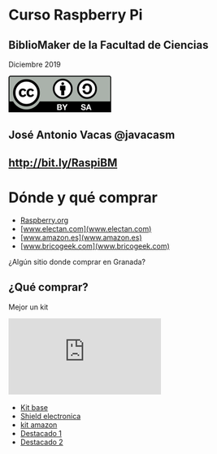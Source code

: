 # Curso Raspberry Pi

## BiblioMaker de la Facultad de Ciencias

Diciembre 2019

![CC](./images/Licencia_CC.png)

## José Antonio Vacas  @javacasm

## http://bit.ly/RaspiBM

# Dónde y qué comprar

* [Raspberry.org](Raspberry.org)
* [www.electan.com](www.electan.com)
* [www.amazon.es](www.amazon.es)
* [www.bricogeek.com](www.bricogeek.com)

¿Algún sitio donde comprar en Granada?

## ¿Qué comprar?

Mejor un kit

![kit](http://www.electan.com/product_thumb.php?img=images/RaspberryKit2.jpg)

* [Kit base](http://www.electan.com/kit-raspberry-con-caja-alimentador-microsd-hdmi-wifi-p-6186.html)
* [Shield electronica](http://tinkersphere.com/raspberry-pi-hats/633-starter-raspberry-pi-led-hat.html)
* [kit amazon](http://www.amazon.es/s/ref=sr_pg_2?rh=i%3Aaps%2Ck%3Araspberry+pi+2+kit+starter&page=2&sort=price-asc-rank&keywords=raspberry+pi+2+kit+starter&ie=UTF8&qid=1449858467)
* [Destacado 1](http://www.amazon.es/Raspberry-Pi-Quad-Core-Starter/dp/B00T7KW3Y0/ref=sr_1_15?ie=UTF8&qid=1449858467&sr=8-15&keywords=raspberry+pi+2+kit+starter)
* [Destacado 2](http://www.amazon.es/Raspberry-Pi-Quad-Starter-Bundle/dp/B00T7OHE9A/ref=sr_1_18?ie=UTF8&qid=1449858497&sr=8-18&keywords=raspberry+pi+2+kit+starter)
